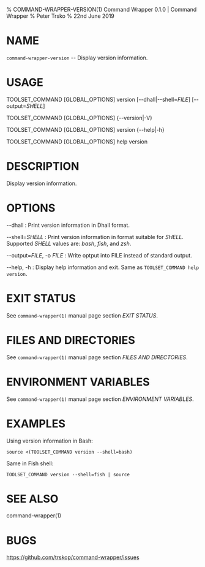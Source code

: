 % COMMAND-WRAPPER-VERSION(1) Command Wrapper 0.1.0 | Command Wrapper
% Peter Trsko
% 22nd June 2019


# NAME

`command-wrapper-version` -- Display version information.


# USAGE

TOOLSET\_COMMAND \[GLOBAL\_OPTIONS] version \[\--dhall|\--shell=*FILE*]
\[\--output=*SHELL*]

TOOLSET\_COMMAND \[GLOBAL\_OPTIONS] {\--version|-V}

TOOLSET\_COMMAND \[GLOBAL\_OPTIONS] version {\--help|-h}

TOOLSET\_COMMAND \[GLOBAL\_OPTIONS] help version


# DESCRIPTION

Display version information.


# OPTIONS

\--dhall
:   Print version information in Dhall format.

\--shell=*SHELL*
:   Print version information in format suitable for *SHELL*.  Supported *SHELL*
    values are: *bash*, *fish*, and *zsh*.

\--output=*FILE*, -o *FILE*
:   Write optput into FILE instead of standard output.

\--help, -h
:   Display help information and exit.  Same as `TOOLSET_COMMAND help version`.


# EXIT STATUS

See `command-wrapper(1)` manual page section *EXIT STATUS*.


# FILES AND DIRECTORIES

See `command-wrapper(1)` manual page section *FILES AND DIRECTORIES*.


# ENVIRONMENT VARIABLES

See `command-wrapper(1)` manual page section *ENVIRONMENT VARIABLES*.


# EXAMPLES

Using version information in Bash:

```
source <(TOOLSET_COMMAND version --shell=bash)
```

Same in Fish shell:

```
TOOLSET_COMMAND version --shell=fish | source
```


# SEE ALSO

command-wrapper(1)


# BUGS

<https://github.com/trskop/command-wrapper/issues>
